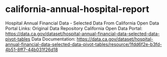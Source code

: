# california-annual-hospital-report
Hospital Annual Financial Data - Selected Data From California Open Data Portal
Links:
Original Data Repository California Open Data Portal: https://data.ca.gov/dataset/hospital-annual-financial-data-selected-data-pivot-tables
Data Documentation: https://data.ca.gov/dataset/hospital-annual-financial-data-selected-data-pivot-tables/resource/1fdd6f2e-b3fd-4b51-8ff7-44b031f26d18

